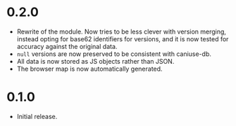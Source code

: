 # 0.2.0

* Rewrite of the module. Now tries to be less clever with version merging,
  instead opting for base62 identifiers for versions, and it is now tested
  for accuracy against the original data.
* `null` versions are now preserved to be consistent with caniuse-db.
* All data is now stored as JS objects rather than JSON.
* The browser map is now automatically generated.

# 0.1.0

* Initial release.
